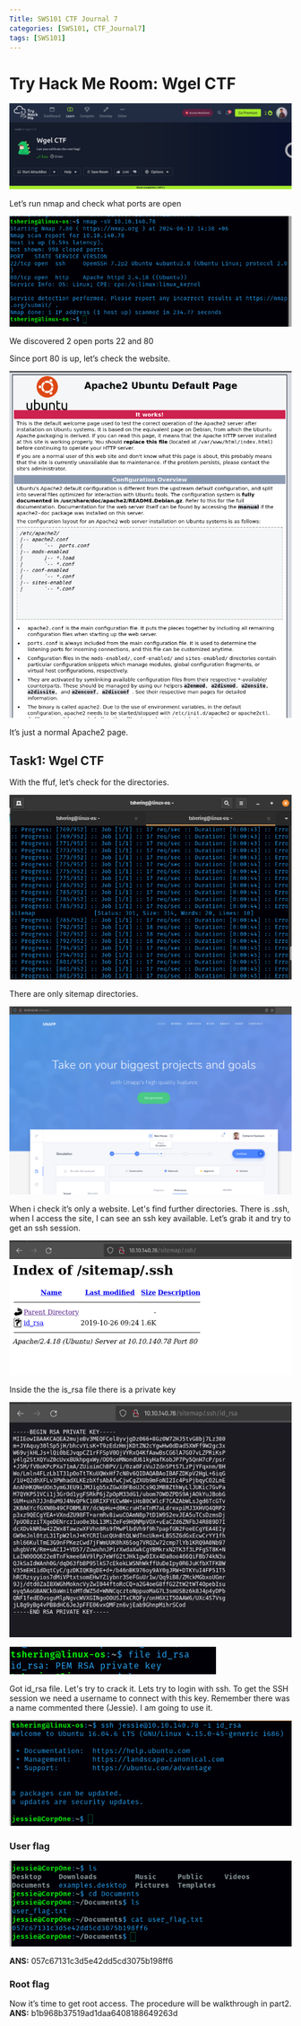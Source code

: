 ```yaml
---
Title: SWS101 CTF Journal 7
categories: [SWS101, CTF_Journal7]
tags: [SWS101]
---
```


# Try Hack Me Room: Wgel CTF
![CTF](/pictures/SWS_pictures/wgel/wgel.png)

Let’s run nmap and check what ports are open

![CTF](/pictures/SWS_pictures/wgel/nmap.png)

We discovered 2 open ports 22 and 80 

Since port 80 is up, let’s check the website.

![CTF](/pictures/SWS_pictures/wgel/website.png)

It’s just a normal Apache2 page.

## Task1: Wgel CTF
With the ffuf, let’s check for the directories.

![CTF](/pictures/SWS_pictures/wgel/sitemap.png)

There are only sitemap directories.

![CTF](/pictures/SWS_pictures/wgel/only.png)

When i check it’s only a website. Let's find further directories. There is .ssh, when I access the site, I can see an ssh key available. Let’s grab it and try to get an ssh session.

![CTF](/pictures/SWS_pictures/wgel/ssh.png)

Inside the the is_rsa file there is a private key

![CTF](/pictures/SWS_pictures/wgel/rsa.png)

![CTF](/pictures/SWS_pictures/wgel/id_rsa.png)

Got id_rsa file. Let's try to crack it. Lets try to login with ssh. To get the SSH session we need a username to connect with this key. Remember there was a name commented there (Jessie). I am going to use it.

![CTF](/pictures/SWS_pictures/wgel/jessie.png)

### User flag

![CTF](/pictures/SWS_pictures/wgel/user_flag.png)

<b>ANS:</b> 057c67131c3d5e42dd5cd3075b198ff6

### Root flag
Now it’s time to get root access. The procedure will be walkthrough in part2.<br>
<b>ANS:</b>  b1b968b37519ad1daa6408188649263d
